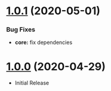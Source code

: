 <a name="1.0.1"></a>
# [1.0.1](https://github.com/flextype/flextype/compare/v1.0.0...v1.0.1) (2020-05-01)

### Bug Fixes

* **core:** fix dependencies


<a name="1.0.0"></a>
# [1.0.0](https://github.com/flextype-plugins/jquery) (2020-04-29)
* Initial Release

